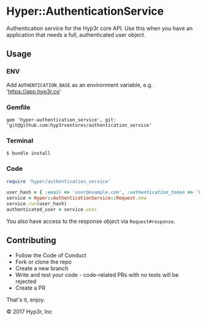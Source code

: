 # Hyper::AuthenticationService
Authentication service for the Hyp3r core API. 
Use this when you have an application that needs a full, authenticated user object.

## Usage

### ENV
Add `AUTHENTICATION_BASE` as an environment variable, e.g. 'https://app.hyp3r.co'

### Gemfile
`gem 'hyper-authentication_service', git: 'git@github.com:hyp3rventures/authentication_service'`

### Terminal
`$ bundle install`

### Code
```ruby
require 'hyper/authentication_service'

user_hash = { :email => 'user@example.com', :authentication_token => 'bzzz' }
service = Hyper::AuthenticationService::Request.new
service.run(user_hash)
authenticated_user = service.user
```

You also have access to the response object via `Request#response`.

## Contributing

* Follow the Code of Conduct
* Fork or clone the repo
* Create a new branch
* Write and test your code - code-related PRs with no tests will be rejected
* Create a PR

That's it, enjoy.

© 2017 Hyp3r, Inc
